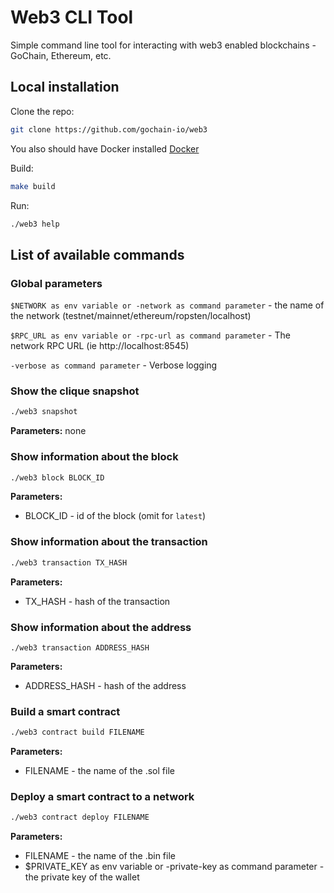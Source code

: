 # Web3 CLI Tool

Simple command line tool for interacting with web3 enabled blockchains - GoChain, Ethereum, etc.

## Local installation

Clone the repo:

```sh
git clone https://github.com/gochain-io/web3
```

You also should have Docker installed [Docker](https://docs.docker.com/install/linux/docker-ce/ubuntu/)

Build:

```sh
make build
```

Run:

 ```sh
 ./web3 help
 ```

## List of available commands

### Global parameters

`$NETWORK as env variable or -network as command parameter` - the name of the network (testnet/mainnet/ethereum/ropsten/localhost)

`$RPC_URL as env variable or -rpc-url as command parameter` - The network RPC URL (ie http://localhost:8545)

`-verbose as command parameter` - Verbose logging

### Show the clique snapshot

```sh
./web3 snapshot
```

**Parameters:**
none

### Show information about the block

```sh
./web3 block BLOCK_ID
```

**Parameters:**

- BLOCK_ID - id of the block (omit for `latest`)

### Show information about the transaction

```sh
./web3 transaction TX_HASH
```

**Parameters:**

- TX_HASH - hash of the transaction


### Show information about the address

```sj
./web3 transaction ADDRESS_HASH
```

**Parameters:**

- ADDRESS_HASH - hash of the address

### Build a smart contract

```sh
./web3 contract build FILENAME
```

**Parameters:**

- FILENAME - the name of the .sol file

### Deploy a smart contract to a network

```sh
./web3 contract deploy FILENAME
```

**Parameters:**

- FILENAME - the name of the .bin file
- $PRIVATE_KEY as env variable or -private-key as command parameter - the private key of the wallet
